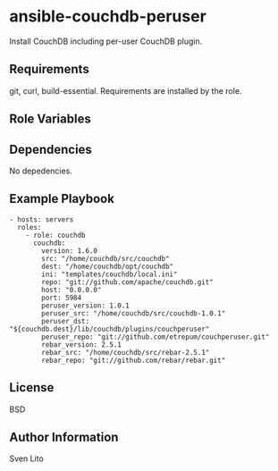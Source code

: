 ansible-couchdb-peruser
========

Install CouchDB including per-user CouchDB plugin.

Requirements
------------

git, curl, build-essential. Requirements are installed by the role.

Role Variables
--------------

Dependencies
------------

No depedencies.

Example Playbook
-------------------------

    - hosts: servers
      roles:
        - role: couchdb
          couchdb:
            version: 1.6.0
            src: "/home/couchdb/src/couchdb"
            dest: "/home/couchdb/opt/couchdb"
            ini: "templates/couchdb/local.ini"
            repo: "git://github.com/apache/couchdb.git"
            host: "0.0.0.0"
            port: 5984
            peruser_version: 1.0.1
            peruser_src: "/home/couchdb/src/couchdb-1.0.1"
            peruser_dst: "${couchdb.dest}/lib/couchdb/plugins/couchperuser"
            peruser_repo: "git://github.com/etrepum/couchperuser.git"
            rebar_version: 2.5.1
            rebar_src: "/home/couchdb/src/rebar-2.5.1"
            rebar_repo: "git://github.com/rebar/rebar.git"

License
-------

BSD

Author Information
------------------

Sven Lito

